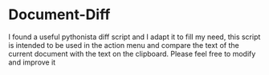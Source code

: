 # Document-Diff
I found a useful pythonista diff script and I adapt it to fill my need, this script is intended to be used in the action menu and compare the text of the current document with the text on the clipboard.
Please feel free to modify and improve it
